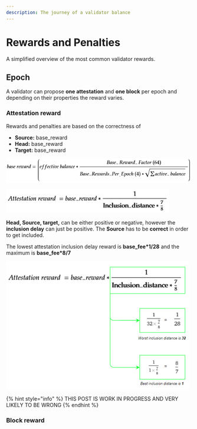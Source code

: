 ```yaml
---
description: The journey of a validator balance
---
```


# Rewards and Penalties

A simplified overview of the most common validator rewards. 

## Epoch

A validator can propose **one attestation** and **one block** per epoch and depending on their properties the reward varies.

### Attestation reward

Rewards and penalties are based on the correctness of

* **Source:** base\_reward
* **Head:** base\_reward
* **Target:** base\_reward

![](.gitbook/assets/grafik%20%2811%29.png)

![](.gitbook/assets/grafik%20%2816%29.png)

**Head, Source, target,** can be either positive or negative, however the **inclusion delay** can just be positive. The **Source** has to be **correct** in order to get included. 

The lowest attestation inclusion delay reward is **base\_fee\*1/28** and the maximum is **base\_fee\*8/7**

![](.gitbook/assets/grafik%20%2813%29.png)

{% hint style="info" %}
THIS POST IS WORK IN PROGRESS AND VERY LIKELY TO BE WRONG
{% endhint %}



### Block reward 


